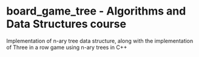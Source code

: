 # board_game_tree - Algorithms and Data Structures course
Implementation of n-ary tree data structure, along with the implementation of Three in a row game using n-ary trees in C++
